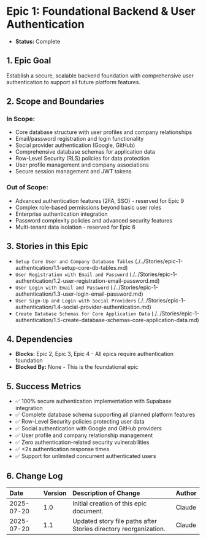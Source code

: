 # Epic 1: Foundational Backend & User Authentication

- **Status:** Complete

## 1. Epic Goal
Establish a secure, scalable backend foundation with comprehensive user authentication to support all future platform features.

## 2. Scope and Boundaries

### In Scope:
- Core database structure with user profiles and company relationships
- Email/password registration and login functionality
- Social provider authentication (Google, GitHub)
- Comprehensive database schemas for application data
- Row-Level Security (RLS) policies for data protection
- User profile management and company associations
- Secure session management and JWT tokens

### Out of Scope:
- Advanced authentication features (2FA, SSO) - reserved for Epic 9
- Complex role-based permissions beyond basic user roles
- Enterprise authentication integration
- Password complexity policies and advanced security features
- Multi-tenant data isolation - reserved for Epic 6

## 3. Stories in this Epic

- `Setup Core User and Company Database Tables` (./../Stories/epic-1-authentication/1.1-setup-core-db-tables.md)
- `User Registration with Email and Password` (./../Stories/epic-1-authentication/1.2-user-registration-email-password.md)
- `User Login with Email and Password` (./../Stories/epic-1-authentication/1.3-user-login-email-password.md)
- `User Sign-Up and Login with Social Providers` (./../Stories/epic-1-authentication/1.4-social-provider-authentication.md)
- `Create Database Schemas for Core Application Data` (./../Stories/epic-1-authentication/1.5-create-database-schemas-core-application-data.md)

## 4. Dependencies

- **Blocks:** Epic 2, Epic 3, Epic 4 - All epics require authentication foundation
- **Blocked By:** None - This is the foundational epic

## 5. Success Metrics

- ✅ 100% secure authentication implementation with Supabase integration
- ✅ Complete database schema supporting all planned platform features
- ✅ Row-Level Security policies protecting user data
- ✅ Social authentication with Google and GitHub providers
- ✅ User profile and company relationship management
- ✅ Zero authentication-related security vulnerabilities
- ✅ <2s authentication response times
- ✅ Support for unlimited concurrent authenticated users

## 6. Change Log

| Date       | Version | Description of Change                     | Author |
| :--------- | :------ | :---------------------------------------- | :----- |
| 2025-07-20 | 1.0     | Initial creation of this epic document. | Claude |
| 2025-07-20 | 1.1     | Updated story file paths after Stories directory reorganization. | Claude |